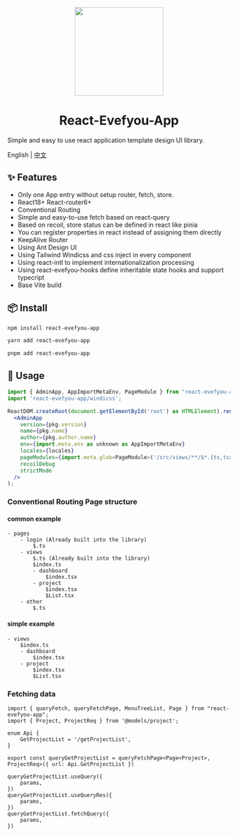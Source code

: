 <p align="center">
  <a href="https://ant.design">
    <img width="200" src="">
  </a>
</p>

<h1 align="center">React-Evefyou-App</h1>

<div align="left">

Simple and easy to use react application template design UI library.

</div>

English | [中文](./README-zh_CN.md)

## ✨ Features

- Only one App entry without setup router, fetch, store.
- React18+ React-router6+
- Conventional Routing
- Simple and easy-to-use fetch based on react-query
- Based on recoil, store status can be defined in react like pinia
- You can register properties in react instead of assigning them directly
- KeepAlive Router
- Using Ant Design UI
- Using Tailwind Windicss and css inject in every component
- Using react-intl to implement internationalization processing
- Using react-evefyou-hooks define inheritable state hooks and support typecript
- Base Vite build

## 📦 Install

```bash
npm install react-evefyou-app
```

```bash
yarn add react-evefyou-app
```

```bash
pnpm add react-evefyou-app
```

## 🔨 Usage

```jsx
import { AdminApp, AppImportMetaEnv, PageModule } from "react-evefyou-app";
import 'react-evefyou-app/windicss';

ReactDOM.createRoot(document.getElementById('root') as HTMLElement).render(
  <AdminApp
    version={pkg.version}
    name={pkg.name}
    author={pkg.author.name}
    env={import.meta.env as unknown as AppImportMetaEnv}
    locales={locales}
    pageModules={import.meta.glob<PageModule>('/src/views/**/$*.{ts,tsx}')}
    recoilDebug
    strictMode
  />
);
```

### Conventional Routing Page structure

#### common example

```
- pages
    - login (Already built into the library)
        $.ts
    - views
        $.ts (Already built into the library)
        $index.ts
        - dashboard
            $index.tsx
        - project
            $index.tsx
            $List.tsx
    - other
        $.ts
```

#### simple example

```
- views
    $index.ts
    - dashboard
        $index.tsx
    - project
        $index.tsx
        $List.tsx
```

### Fetching data

```
import { queryFetch, queryFetchPage, MenuTreeList, Page } from "react-evefyou-app";
import { Project, ProjectReq } from '@models/project';

enum Api {
    GetProjectList = '/getProjectList',
}

export const queryGetProjectList = queryFetchPage<Page<Project>, ProjectReq>({ url: Api.GetProjectList })

queryGetProjectList.useQuery({
    params,
})
queryGetProjectList.useQueryRes({
    params,
})
queryGetProjectList.fetchQuery({
    params,
})
```

